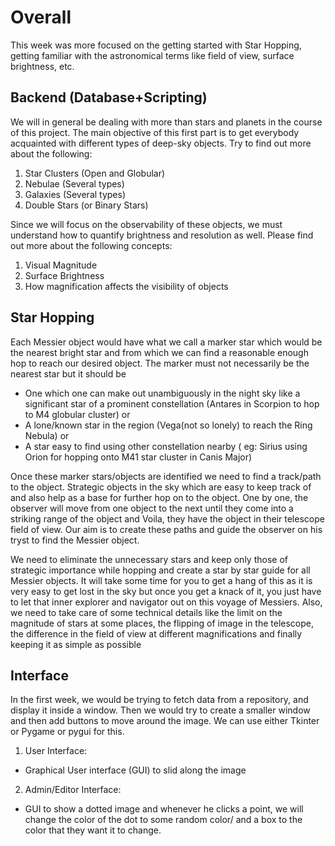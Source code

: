 # Overall
This week was more focused on the getting started with Star Hopping, getting familiar with the astronomical terms like field of view, surface brightness, etc. 

## Backend (Database+Scripting)
We will in general be dealing with more than stars and planets in the course of this project. The main objective of this first part is to get everybody acquainted with different types of deep-sky objects. 
Try to find out more about the following: 
1. Star Clusters (Open and Globular)
2. Nebulae (Several types)
3. Galaxies (Several types)
4. Double Stars (or Binary Stars)

Since we will focus on the observability of these objects, we must understand how to quantify brightness and resolution as well. Please find out more about the following concepts:
1. Visual Magnitude
2. Surface Brightness
3. How magnification affects the visibility of objects

## Star Hopping
Each Messier object would have what we call a marker star which would be the nearest bright star and from which we can find a reasonable enough hop to reach our desired object. The marker must not necessarily be the nearest star but it should be 
- One which one can make out unambiguously in the night sky like a significant star of a prominent constellation (Antares in Scorpion to hop to M4 globular cluster) or
- A lone/known star in the region (Vega(not so lonely) to reach the Ring Nebula) or
- A star easy to find using other constellation nearby ( eg: Sirius using Orion for hopping onto M41 star cluster in Canis Major)

Once these marker stars/objects are identified we need to find a track/path to the object. Strategic objects in the sky which are easy to keep track of and also help as a base for further hop on to the object. One by one, the observer will move from one object to the next until they come into a striking range of the object and Voila, they have the object in their telescope field of view. Our aim is to create these paths and guide the observer on his tryst to find the Messier object. 

We need to eliminate the unnecessary stars and keep only those of strategic importance while hopping and create a star by star guide for all Messier objects. It will take some time for you to get a hang of this as it is very easy to get lost in the sky but once you get a knack of it, you just have to let that inner explorer and navigator out on this voyage of Messiers.
Also, we need to take care of some technical details like the limit on the magnitude of stars at some places, the flipping of image in the telescope, the difference in the field of view at different magnifications and finally keeping it as simple as possible

## Interface
In the first week, we would be trying to fetch data from a repository, and display it inside a window. Then we would try to create a smaller window and then add buttons to move around the image. We can use either Tkinter or Pygame or pygui for this.
1. User Interface: 
  - Graphical User interface (GUI) to slid along the image
2. Admin/Editor Interface:
  - GUI to show a dotted image and whenever he clicks a point, we will change the color of the dot to some random color/ and a box to the color that they want it to change.
